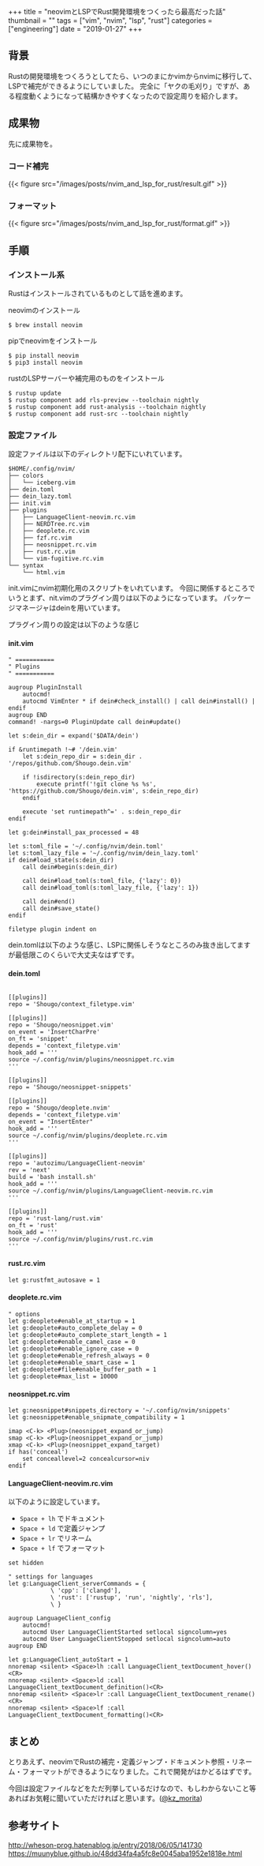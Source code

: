 +++
title = "neovimとLSPでRust開発環境をつくったら最高だった話"
thumbnail = ""
tags = ["vim", "nvim", "lsp", "rust"]
categories = ["engineering"]
date = "2019-01-27"
+++

## 背景

Rustの開発環境をつくろうとしてたら、いつのまにかvimからnvimに移行して、LSPで補完ができるようにしていました。
完全に「ヤクの毛刈り」ですが、ある程度動くようになって結構かきやすくなったので設定周りを紹介します。

## 成果物

先に成果物を。

### コード補完

{{< figure src="/images/posts/nvim_and_lsp_for_rust/result.gif" >}}

### フォーマット

{{< figure src="/images/posts/nvim_and_lsp_for_rust/format.gif" >}}

## 手順

### インストール系

Rustはインストールされているものとして話を進めます。

neovimのインストール

```
$ brew install neovim
```

pipでneovimをインストール

```
$ pip install neovim
$ pip3 install neovim
```

rustのLSPサーバーや補完用のものをインストール

```
$ rustup update
$ rustup component add rls-preview --toolchain nightly
$ rustup component add rust-analysis --toolchain nightly
$ rustup component add rust-src --toolchain nightly
```

### 設定ファイル

設定ファイルは以下のディレクトリ配下にいれています。

```
$HOME/.config/nvim/
├── colors
│   └── iceberg.vim
├── dein.toml
├── dein_lazy.toml
├── init.vim
├── plugins
│   ├── LanguageClient-neovim.rc.vim
│   ├── NERDTree.rc.vim
│   ├── deoplete.rc.vim
│   ├── fzf.rc.vim
│   ├── neosnippet.rc.vim
│   ├── rust.rc.vim
│   └── vim-fugitive.rc.vim
└── syntax
    └── html.vim
```

init.vimにnvim初期化用のスクリプトをいれています。
今回に関係するところでいうとまず、nit.vimのプラグイン周りは以下のようになっています。
パッケージマネージャはdeinを用いています。

プラグイン周りの設定は以下のような感じ

#### init.vim
```vim
" ===========
" Plugins
" ===========

augroup PluginInstall
    autocmd!
    autocmd VimEnter * if dein#check_install() | call dein#install() | endif
augroup END
command! -nargs=0 PluginUpdate call dein#update()

let s:dein_dir = expand('$DATA/dein')

if &runtimepath !~# '/dein.vim'
    let s:dein_repo_dir = s:dein_dir . '/repos/github.com/Shougo.dein.vim'

    if !isdirectory(s:dein_repo_dir)
        execute printf('!git clone %s %s', 'https://github.com/Shougo/dein.vim', s:dein_repo_dir)
    endif

    execute 'set runtimepath^=' . s:dein_repo_dir
endif

let g:dein#install_pax_processed = 48

let s:toml_file = '~/.config/nvim/dein.toml'
let s:toml_lazy_file = '~/.config/nvim/dein_lazy.toml'
if dein#load_state(s:dein_dir)
    call dein#begin(s:dein_dir)

    call dein#load_toml(s:toml_file, {'lazy': 0})
    call dein#load_toml(s:toml_lazy_file, {'lazy': 1})

    call dein#end()
    call dein#save_state()
endif

filetype plugin indent on
```

dein.tomlは以下のような感じ、LSPに関係しそうなところのみ抜き出してますが最低限このくらいで大丈夫なはずです。

#### dein.toml
```

[[plugins]]
repo = 'Shougo/context_filetype.vim'

[[plugins]]
repo = 'Shougo/neosnippet.vim'
on_event = 'InsertCharPre'
on_ft = 'snippet'
depends = 'context_filetype.vim'
hook_add = '''
source ~/.config/nvim/plugins/neosnippet.rc.vim
'''

[[plugins]]
repo = 'Shougo/neosnippet-snippets'

[[plugins]]
repo = 'Shougo/deoplete.nvim'
depends = 'context_filetype.vim'
on_event = "InsertEnter"
hook_add = '''
source ~/.config/nvim/plugins/deoplete.rc.vim
'''

[[plugins]]
repo = 'autozimu/LanguageClient-neovim'
rev = 'next'
build = 'bash install.sh'
hook_add = '''
source ~/.config/nvim/plugins/LanguageClient-neovim.rc.vim
'''

[[plugins]]
repo = 'rust-lang/rust.vim'
on_ft = 'rust'
hook_add = '''
source ~/.config/nvim/plugins/rust.rc.vim
'''

```

#### rust.rc.vim
```vim
let g:rustfmt_autosave = 1
```

#### deoplete.rc.vim
```vim
" options
let g:deoplete#enable_at_startup = 1
let g:deoplete#auto_complete_delay = 0
let g:deoplete#auto_complete_start_length = 1
let g:deoplete#enable_camel_case = 0
let g:deoplete#enable_ignore_case = 0
let g:deoplete#enable_refresh_always = 0
let g:deoplete#enable_smart_case = 1
let g:deoplete#file#enable_buffer_path = 1
let g:deoplete#max_list = 10000

```

#### neosnippet.rc.vim
```vim
let g:neosnippet#snippets_directory = '~/.config/nvim/snippets'
let g:neosnippet#enable_snipmate_compatibility = 1

imap <C-k> <Plug>(neosnippet_expand_or_jump)
smap <C-k> <Plug>(neosnippet_expand_or_jump)
xmap <C-k> <Plug>(neosnippet_expand_target)
if has('conceal')
    set conceallevel=2 concealcursor=niv
endif

```

#### LanguageClient-neovim.rc.vim

以下のように設定しています。


* `Space + lh` でドキュメント
* `Space + ld` で定義ジャンプ
* `Space + lr` でリネーム
* `Space + lf` でフォーマット

```vim
set hidden

" settings for languages
let g:LanguageClient_serverCommands = {
            \ 'cpp': ['clangd'],
            \ 'rust': ['rustup', 'run', 'nightly', 'rls'],
            \ }

augroup LanguageClient_config
    autocmd!
    autocmd User LanguageClientStarted setlocal signcolumn=yes
    autocmd User LanguageClientStopped setlocal signcolumn=auto
augroup END

let g:LanguageClient_autoStart = 1
nnoremap <silent> <Space>lh :call LanguageClient_textDocument_hover()<CR>
nnoremap <silent> <Space>ld :call LanguageClient_textDocument_definition()<CR>
nnoremap <silent> <Space>lr :call LanguageClient_textDocument_rename()<CR>
nnoremap <silent> <Space>lf :call LanguageClient_textDocument_formatting()<CR>

```

## まとめ

とりあえず、neovimでRustの補完・定義ジャンプ・ドキュメント参照・リネーム・フォーマットができるようになりました。これで開発がはかどるはずです。

今回は設定ファイルなどをただ列挙しているだけなので、もしわからないこと等あればお気軽に聞いていただければと思います。([@kz_morita](https://twitter.com/kz_morita))

## 参考サイト

http://wheson-prog.hatenablog.jp/entry/2018/06/05/141730
https://muunyblue.github.io/48dd34fa4a5fc8e0045aba1952e1818e.html
